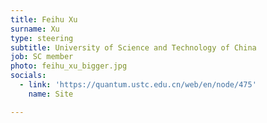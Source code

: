 ```yaml
---
title: Feihu Xu
surname: Xu
type: steering
subtitle: University of Science and Technology of China
job: SC member
photo: feihu_xu_bigger.jpg
socials:
  - link: 'https://quantum.ustc.edu.cn/web/en/node/475'
    name: Site

---
```


